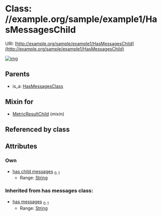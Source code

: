 
# Class: //example.org/sample/example1/HasMessagesChild




URI: [http://example.org/sample/example1/HasMessagesChild](http://example.org/sample/example1/HasMessagesChild)


[![img](https://yuml.me/diagram/nofunky;dir:TB/class/[HasMessagesClass],[MetricResultChild]uses%20-.->[HasMessagesChild&#124;has_child_messages:string%20%3F;has_messages(i):string%20%3F],[HasMessagesClass]^-[HasMessagesChild],[MetricResultChild])](https://yuml.me/diagram/nofunky;dir:TB/class/[HasMessagesClass],[MetricResultChild]uses%20-.->[HasMessagesChild&#124;has_child_messages:string%20%3F;has_messages(i):string%20%3F],[HasMessagesClass]^-[HasMessagesChild],[MetricResultChild])

## Parents

 *  is_a: [HasMessagesClass](HasMessagesClass.md)

## Mixin for

 * [MetricResultChild](MetricResultChild.md) (mixin) 

## Referenced by class


## Attributes


### Own

 * [has child messages](has_child_messages.md)  <sub>0..1</sub>
     * Range: [String](types/String.md)

### Inherited from has messages class:

 * [has messages](has_messages.md)  <sub>0..1</sub>
     * Range: [String](types/String.md)

